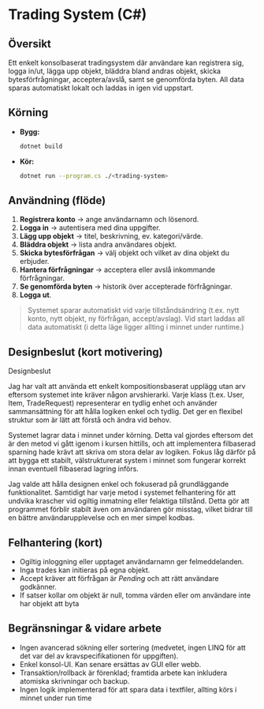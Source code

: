 # Trading System (C#)

## Översikt

Ett enkelt konsolbaserat tradingsystem där användare kan registrera sig, logga in/ut, lägga upp objekt, bläddra bland andras objekt, skicka bytesförfrågningar, acceptera/avslå, samt se genomförda byten. All data sparas automatiskt lokalt och laddas in igen vid uppstart.

## Körning

- **Bygg:**

  ```bash
  dotnet build
  ```

- **Kör:**

  ```bash
  dotnet run --program.cs ./<trading-system>
  ```

## Användning (flöde)

1. **Registrera konto** → ange användarnamn och lösenord.
2. **Logga in** → autentisera med dina uppgifter.
3. **Lägg upp objekt** → titel, beskrivning, ev. kategori/värde.
4. **Bläddra objekt** → lista andra användares objekt.
5. **Skicka bytesförfrågan** → välj objekt och vilket av dina objekt du erbjuder.
6. **Hantera förfrågningar** → acceptera eller avslå inkommande förfrågningar.
7. **Se genomförda byten** → historik över accepterade förfrågningar.
8. **Logga ut**.

> Systemet sparar automatiskt vid varje tillståndsändring (t.ex. nytt konto, nytt objekt, ny förfrågan, accept/avslag). Vid start laddas all data automatiskt (i detta läge ligger allting i minnet under runtime.)

## Designbeslut (kort motivering)

Designbeslut

Jag har valt att använda ett enkelt kompositionsbaserat upplägg utan arv eftersom systemet inte kräver någon arvshierarki. Varje klass (t.ex. User, Item, TradeRequest) representerar en tydlig enhet och använder sammansättning för att hålla logiken enkel och tydlig. Det ger en flexibel struktur som är lätt att förstå och ändra vid behov.

Systemet lagrar data i minnet under körning. Detta val gjordes eftersom det är den metod vi gått igenom i kursen hittills, och att implementera filbaserad sparning hade krävt att skriva om stora delar av logiken. Fokus låg därför på att bygga ett stabilt, välstrukturerat system i minnet som fungerar korrekt innan eventuell filbaserad lagring införs.

Jag valde att hålla designen enkel och fokuserad på grundläggande funktionalitet. Samtidigt har varje metod i systemet felhantering för att undvika krascher vid ogiltig inmatning eller felaktiga tillstånd. Detta gör att programmet förblir stabilt även om användaren gör misstag, vilket bidrar till en bättre användarupplevelse och en mer simpel kodbas.

## Felhantering (kort)

- Ogiltig inloggning eller upptaget användarnamn ger felmeddelanden.
- Inga trades kan initieras på egna objekt.
- Accept kräver att förfrågan är _Pending_ och att rätt användare godkänner.
- If satser kollar om objekt är null, tomma värden eller om användare inte har objekt att byta

## Begränsningar & vidare arbete

- Ingen avancerad sökning eller sortering (medvetet, ingen LINQ för att det var del av kravspecifikationen för uppgiften).
- Enkel konsol-UI. Kan senare ersättas av GUI eller webb.
- Transaktion/rollback är förenklad; framtida arbete kan inkludera atomiska skrivningar och backup.
- Ingen logik implementerad för att spara data i textfiler, allting körs i minnet under run time
